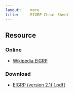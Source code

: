 ```yaml
---
layout:    more
title:     EIGRP Cheat Sheet 
---
```

<div class="content content-400">
    <div class="board board-326">
        <h2 class="board-title">Resource</h2>
        <div class="board-card">
            <h3 class="board-card-title">Online</h3>
            <ul>
                <li><a href="http://en.wikipedia.org/wiki/Enhanced_Interior_Gateway_Routing_Protocol">Wikipedia EIGRP</a></li>
            </ul>
        </div>
        <div class="board-card">
            <h3 class="board-card-title">Download</h3>
            <ul>
                <li><a href="/static/cs/EIGRP.pdf">EIGRP (version 2.1) [.pdf]</a></li>
            </ul>
        </div>
    </div>
</div>

